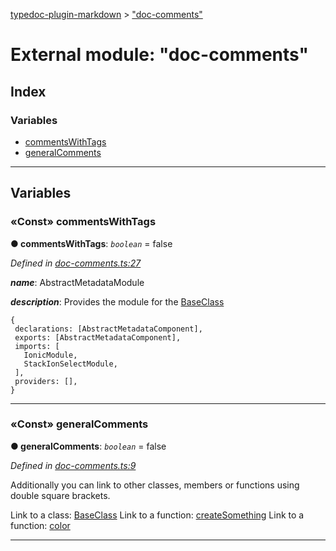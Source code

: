 [typedoc-plugin-markdown](../README.md) > ["doc-comments"](../modules/_doc_comments_.md)



# External module: "doc-comments"

## Index

### Variables

* [commentsWithTags](_doc_comments_.md#commentswithtags)
* [generalComments](_doc_comments_.md#generalcomments)



---
## Variables
<a id="commentswithtags"></a>

### «Const» commentsWithTags

**●  commentsWithTags**:  *`boolean`*  = false

*Defined in [doc-comments.ts:27](https://github.com/tgreyjs/typedoc-plugin-markdown/blob/master/tests/src/doc-comments.ts#L27)*


*__name__*: AbstractMetadataModule

*__description__*: Provides the module for the [BaseClass](../classes/_classes_.baseclass.md)

    {
     declarations: [AbstractMetadataComponent],
     exports: [AbstractMetadataComponent],
     imports: [
       IonicModule,
       StackIonSelectModule,
     ],
     providers: [],
    }





___

<a id="generalcomments"></a>

### «Const» generalComments

**●  generalComments**:  *`boolean`*  = false

*Defined in [doc-comments.ts:9](https://github.com/tgreyjs/typedoc-plugin-markdown/blob/master/tests/src/doc-comments.ts#L9)*



Additionally you can link to other classes, members or functions using double square brackets.

Link to a class: [BaseClass](../classes/_classes_.baseclass.md) Link to a function: [createSomething](_functions_.md#createsomething) Link to a function: [color](_basic_types_.md#color)




___


